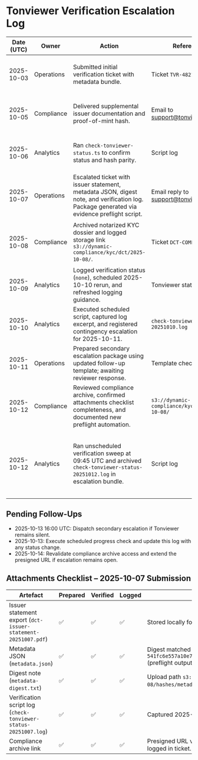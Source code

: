 # Tonviewer Verification Escalation Log

| Date (UTC) | Owner | Action | Reference | Outcome |
| --- | --- | --- | --- | --- |
| 2025-10-03 | Operations | Submitted initial verification ticket with metadata bundle. | Ticket `TVR-4821` | Acknowledged by Tonviewer support; verification pending. |
| 2025-10-05 | Compliance | Delivered supplemental issuer documentation and proof-of-mint hash. | Email to support@tonviewer.com | Awaiting confirmation that documents were received. |
| 2025-10-06 | Analytics | Ran `check-tonviewer-status.ts` to confirm status and hash parity. | Script log | Jetton still unverified (`none`). Follow-up required. |
| 2025-10-07 | Operations | Escalated ticket with issuer statement, metadata JSON, digest note, and verification log.<br>Package generated via evidence preflight script. | Email reply to support@tonviewer.com | Auto-response confirmed receipt; manual review pending. |
| 2025-10-08 | Compliance | Archived notarized KYC dossier and logged storage link `s3://dynamic-compliance/kyc/dct/2025-10-08/`. | Ticket `DCT-COMP-2025-118` | Archive verified; access recorded in escalation notes. |
| 2025-10-09 | Analytics | Logged verification status (`none`), scheduled 2025-10-10 rerun, and refreshed logging guidance. | Tonviewer status report | Verification unchanged; rerun queued. |
| 2025-10-10 | Analytics | Executed scheduled script, captured log excerpt, and registered contingency escalation for 2025-10-11. | `check-tonviewer-status-20251010.log` | Verification still `none`; escalation prep continues. |
| 2025-10-11 | Operations | Prepared secondary escalation package using updated follow-up template; awaiting reviewer response. | Template checklist | Standing by for Tonviewer verdict before dispatch. |
| 2025-10-12 | Compliance | Reviewed compliance archive, confirmed attachments checklist completeness, and documented new preflight automation. | `s3://dynamic-compliance/kyc/dct/2025-10-08/` | No gaps found; archive remains accessible. |
| 2025-10-12 | Analytics | Ran unscheduled verification sweep at 09:45 UTC and archived `check-tonviewer-status-20251012.log` in escalation bundle. | Script log | Flag still `none`; Tonapi now reports 30 holders; escalation window shifted to 2025-10-13 16:00 UTC. |

## Pending Follow-Ups

- 2025-10-13 16:00 UTC: Dispatch secondary escalation if Tonviewer remains silent.
- 2025-10-13: Execute scheduled progress check and update this log with any status change.
- 2025-10-14: Revalidate compliance archive access and extend the presigned URL if escalation remains open.

## Attachments Checklist – 2025-10-07 Submission

| Artefact | Prepared | Verified | Logged | Notes |
| --- | --- | --- | --- | --- |
| Issuer statement export (`dct-issuer-statement-20251007.pdf`) | ✅ | ✅ | ✅ | Stored locally for dispatch; hash recorded in log. |
| Metadata JSON (`metadata.json`) | ✅ | ✅ | ✅ | Digest matched `541fc6e557a10e703a1568da31b3a97078907cd1391cfae61e5d1df01227c3a5` (preflight output). |
| Digest note (`metadata-digest.txt`) | ✅ | ✅ | ✅ | Upload path `s3://dynamic-compliance/kyc/dct/2025-10-08/hashes/metadata-digest.txt` (preflight script). |
| Verification script log (`check-tonviewer-status-20251007.log`) | ✅ | ✅ | ✅ | Captured 2025-10-07 15:59 UTC with flag `none`; stored in `logs/`. |
| Compliance archive link | ✅ | ✅ | ✅ | Presigned URL valid through 2025-10-14 00:00 UTC; access logged in ticket. |
